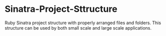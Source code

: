 # Sinatra-Project-Sttructure
Ruby Sinatra project structure with properly arranged files and folders. This structure can be used by both small scale and large scale applications.
